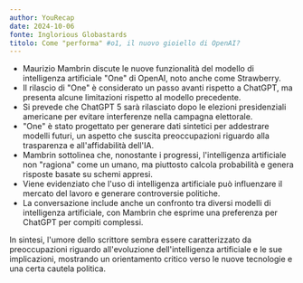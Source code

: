 ```yaml
---
author: YouRecap
date: 2024-10-06
fonte: Inglorious Globastards
titolo: Come "performa" #o1, il nuovo gioiello di OpenAI?
---
```


- Maurizio Mambrin discute le nuove funzionalità del modello di intelligenza artificiale "One" di OpenAI, noto anche come Strawberry.
- Il rilascio di "One" è considerato un passo avanti rispetto a ChatGPT, ma presenta alcune limitazioni rispetto al modello precedente.
- Si prevede che ChatGPT 5 sarà rilasciato dopo le elezioni presidenziali americane per evitare interferenze nella campagna elettorale.
- "One" è stato progettato per generare dati sintetici per addestrare modelli futuri, un aspetto che suscita preoccupazioni riguardo alla trasparenza e all'affidabilità dell'IA.
- Mambrin sottolinea che, nonostante i progressi, l'intelligenza artificiale non "ragiona" come un umano, ma piuttosto calcola probabilità e genera risposte basate su schemi appresi.
- Viene evidenziato che l'uso di intelligenza artificiale può influenzare il mercato del lavoro e generare controversie politiche.
- La conversazione include anche un confronto tra diversi modelli di intelligenza artificiale, con Mambrin che esprime una preferenza per ChatGPT per compiti complessi.

In sintesi, l'umore dello scrittore sembra essere caratterizzato da preoccupazioni riguardo all'evoluzione dell'intelligenza artificiale e le sue implicazioni, mostrando un orientamento critico verso le nuove tecnologie e una certa cautela politica.
